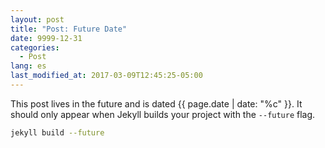 ```yaml
---
layout: post
title: "Post: Future Date"
date: 9999-12-31
categories:
  - Post
lang: es
last_modified_at: 2017-03-09T12:45:25-05:00
---
```


This post lives in the future and is dated {{ page.date | date: "%c" }}. It should only appear when Jekyll builds your project with the `--future` flag.

```bash
jekyll build --future
```